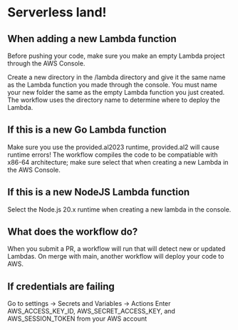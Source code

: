 # Serverless land!

## When adding a new Lambda function

Before pushing your code, make sure you make an empty Lambda project through the AWS Console.

Create a new directory in the /lambda directory and give it the same name as the Lambda function you made through the console. You must name your new folder the same as the empty Lambda function you just created. The workflow uses the directory name to determine where to deploy the Lambda.

## If this is a new Go Lambda function

Make sure you use the provided.al2023 runtime, provided.al2 will cause runtime errors! The workflow compiles the code to be compatiable with x86-64 architecture; make sure select that when creating a new Lambda in the AWS Console.

## If this is a new NodeJS Lambda function

Select the Node.js 20.x runtime when creating a new lambda in the console.

## What does the workflow do?

When you submit a PR, a workflow will run that will detect new or updated Lambdas. On merge with main, another workflow will deploy your code to AWS.

## If credentials are failing

Go to settings -> Secrets and Variables -> Actions
Enter AWS_ACCESS_KEY_ID, AWS_SECRET_ACCESS_KEY, and AWS_SESSION_TOKEN from your AWS account
